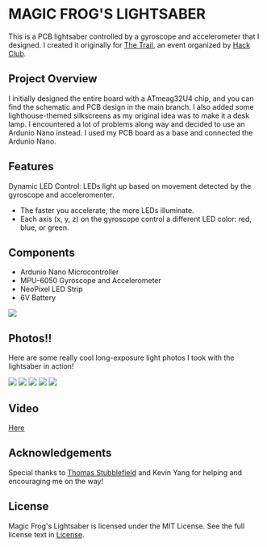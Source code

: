 # MAGIC FROG'S LIGHTSABER

This is a PCB lightsaber controlled by a gyroscope and accelerometer that I designed. I created it originally for [The Trail](https://github.com/hackclub/the-trail), an event organized by [Hack Club](https://github.com/hackclub). 

## Project Overview
I initially designed the entire board with a ATmeag32U4 chip, and you can find the schematic and PCB design in the main branch. I also added some lighthouse-themed silkscreens as my original idea was to make it a desk lamp. I encountered a lot of problems along way and decided to use an Ardunio Nano instead. I used my PCB board as a base and connected the Ardunio Nano. 

## Features
Dynamic LED Control: LEDs light up based on movement detected by the gyroscope and acceleromenter.
- The faster you accelerate, the more LEDs illuminate.
- Each axis (x, y, z) on the gyroscope control a different LED color: red, blue, or green.

## Components
- Ardunio Nano Microcontroller
- MPU-6050 Gyroscope and Accelerometer
- NeoPixel LED Strip
- 6V Battery

![](https://github.com/themagicfrog/lightsaber/blob/main/pcbphotos/pcbphoto2.JPG )

## Photos!!
Here are some really cool long-exposure light photos I took with the lightsaber in action!

![](https://github.com/themagicfrog/lightsaber/blob/main/demophotos/demophoto1.JPG)
![](https://github.com/themagicfrog/lightsaber/blob/main/demophotos/demophoto2.JPG)
![](https://github.com/themagicfrog/lightsaber/blob/main/demophotos/demophoto3.JPG)
![](https://github.com/themagicfrog/lightsaber/blob/main/demophotos/demophoto4.JPG)
![](https://github.com/themagicfrog/lightsaber/blob/main/demophotos/demophoto5.JPG)

## Video
[He](https://youtu.be/aVmNQV3bQB4)[re](https://youtu.be/FEkJ6_g3jb8)

## Acknowledgements
Special thanks to [Thomas Stubblefield](https://github.com/serenityUX) and Kevin Yang for helping and encouraging me on the way!

## License
Magic Frog's Lightsaber is licensed under the MIT License. See the full license text in [License](https://github.com/themagicfrog/lightsaber/blob/main/LICENSE).
